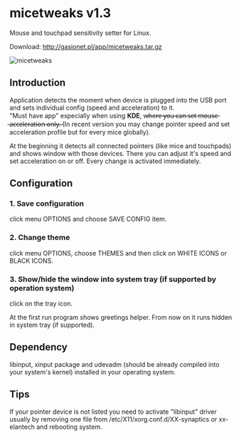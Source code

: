 # micetweaks v1.3
Mouse and touchpad sensitivity setter for Linux.

Download: http://gasionet.pl/app/micetweaks.tar.gz

![micetweaks](http://i.imgur.com/sKxkn9e.png)

## Introduction
Application detects the moment when device is plugged into the USB port and sets individual config (speed and acceleration) to it.  
"Must have app" especially when using <B>KDE</B>, w̶h̶e̶r̶e̶ ̶y̶o̶u̶ ̶c̶a̶n̶ ̶s̶e̶t̶ ̶m̶o̶u̶s̶e̶ ̶a̶c̶c̶e̶l̶e̶r̶a̶t̶i̶o̶n̶ ̶o̶n̶l̶y̶.̶ (In recent version you may change pointer speed and set acceleration profile but for every mice globally).

At the beginning it detects all connected pointers (like mice and touchpads) and shows window with those devices. There you can adjust it's speed and set acceleration on or off.
Every change is activated immediately.

## Configuration
### 1. Save configuration
click menu OPTIONS and choose SAVE CONFIG item.

### 2. Change theme
click menu OPTIONS, choose THEMES and then click on WHITE ICONS or BLACK ICONS.

### 3. Show/hide the window into system tray (if supported by operation system)
click on the tray icon.

At the first run program shows greetings helper. From now on it runs hidden in system tray (if supported).

## Dependency
libinput, xinput package and udevadm (should be already compiled into your system's kernel) installed in 
your operating system.

## Tips
If your pointer device is not listed you need to activate "libinput" driver usually by removing one file from 
/etc/X11/xorg.conf.d/XX-synaptics or xx-elantech and rebooting system.
